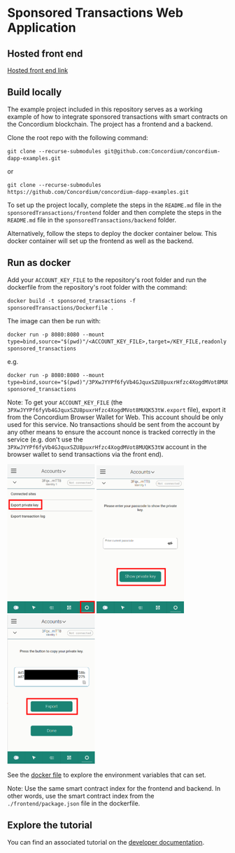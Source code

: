 # Sponsored Transactions Web Application

## Hosted front end

[Hosted front end link](https://sponsored.testnet.concordium.com/)

## Build locally

The example project included in this repository serves as a working example of how to integrate sponsored transactions with smart contracts on the Concordium blockchain. The project has a frontend and a backend.

Clone the root repo with the following command:

```shell
git clone --recurse-submodules git@github.com:Concordium/concordium-dapp-examples.git
```

or
```shell
git clone --recurse-submodules https://github.com/Concordium/concordium-dapp-examples.git
```

To set up the project locally, complete the steps in the `README.md` file in the `sponsoredTransactions/frontend` folder and then complete the steps in the `README.md` file in the `sponsoredTransactions/backend` folder.

Alternatively, follow the steps to deploy the docker container below. This docker container will set up the frontend as well as the backend.

## Run as docker

Add your `ACCOUNT_KEY_FILE` to the repository's root folder and run the dockerfile from the repository's root folder with the command:
```shell
docker build -t sponsored_transactions -f sponsoredTransactions/Dockerfile .
```


The image can then be run with:
```shell
docker run -p 8080:8080 --mount type=bind,source="$(pwd)"/<ACCOUNT_KEY_FILE>,target=/KEY_FILE,readonly sponsored_transactions
```

e.g.

```shell
docker run -p 8080:8080 --mount type=bind,source="$(pwd)"/3PXwJYYPf6fyVb4GJquxSZU8puxrHfzc4XogdMVot8MUQK53tW.export,target=/KEY_FILE,readonly sponsored_transactions
```

Note: To get your `ACCOUNT_KEY_FILE` (the `3PXwJYYPf6fyVb4GJquxSZU8puxrHfzc4XogdMVot8MUQK53tW.export` file), export it from the Concordium Browser Wallet for Web.
This account should be only used for this service. No transactions should be sent from the account by any other means to ensure the account nonce is tracked 
correctly in the service (e.g. don't use the `3PXwJYYPf6fyVb4GJquxSZU8puxrHfzc4XogdMVot8MUQK53tW` account in the browser wallet to send transactions via the front end).

<img src="./backend/pic/pic1.png"  width="200" />
<img src="./backend/pic/pic2.png"  width="200" />
<img src="./backend/pic/pic3.png"  width="200" />

See the [docker file](./Dockerfile) to explore the environment variables that can set.

Note: Use the same smart contract index for the frontend and backend. In other words, use the smart contract index from the `./frontend/package.json` file in the dockerfile.



## Explore the tutorial

You can find an associated tutorial on the [developer documentation](./https://developer.concordium.software/en/mainnet/smart-contracts/tutorials/index.html).


